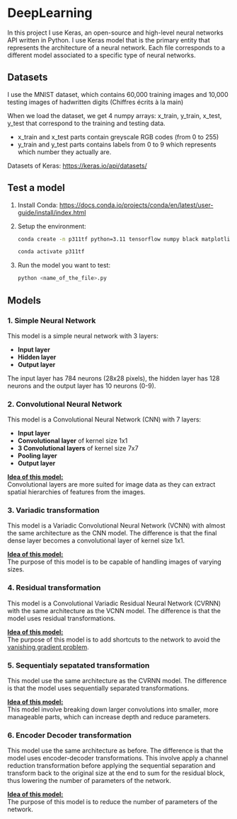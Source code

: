 # DeepLearning

In this project I use Keras, an open-source and high-level neural networks API written in Python. I use Keras model that is the primary entity that represents the architecture of a neural network. Each file corresponds to a different model 
associated to a specific type of neural networks.

## Datasets

I use the MNIST dataset, which contains 60,000 training images and 10,000 testing images of hadwritten digits (Chiffres écrits à la main)

When we load the dataset, we get 4 numpy arrays:
x_train, y_train, x_test, y_test that correspond to the training and testing data.

- x_train and x_test parts contain greyscale RGB codes (from 0 to 255) 
- y_train and y_test parts contains labels from 0 to 9 which represents which number they actually are.

Datasets of Keras: https://keras.io/api/datasets/

## Test a model

1. Install Conda: https://docs.conda.io/projects/conda/en/latest/user-guide/install/index.html

2. Setup the environment:
    ```bash
    conda create -n p311tf python=3.11 tensorflow numpy black matplotlib -c conda-forge

    conda activate p311tf
    ```

3. Run the model you want to test:
    ```bash
    python <name_of_the_file>.py
    ```

## Models

### 1. Simple Neural Network

This model is a simple neural network with 3 layers:
- **Input layer**
- **Hidden layer**
- **Output layer**

The input layer has 784 neurons (28x28 pixels), the hidden layer has 128 neurons and the output layer has 10 neurons (0-9).

### 2. Convolutional Neural Network

This model is a Convolutional Neural Network (CNN) with 7 layers:
- **Input layer**
- **Convolutional layer** of kernel size 1x1
- **3 Convolutional layers** of kernel size 7x7
- **Pooling layer**
- **Output layer**

**<u>Idea of this model:</u>**<br>
Convolutional layers are more suited for image data as they can extract spatial hierarchies of features from the images.

### 3. Variadic transformation

This model is a Variadic Convolutional Neural Network (VCNN) with almost the same architecture as the CNN model. The difference is that the final dense layer becomes a convolutional layer of kernel size 1x1.

**<u>Idea of this model:</u>**<br>
The purpose of this model is to be capable of handling images of varying sizes.

### 4. Residual transformation

This model is a Convolutional Variadic Residual Neural Network (CVRNN) with the same architecture as the VCNN model. The difference is that the model uses residual transformations. 

**<u>Idea of this model:</u>**<br>
The purpose of this model is to add shortcuts to the network to avoid the [vanishing gradient problem](https://en.wikipedia.org/wiki/Vanishing_gradient_problem).

### 5. Sequentialy sepatated transformation

This model use the same architecture as the CVRNN model. The difference is that the model uses sequentially separated transformations. 

**<u>Idea of this model:</u>**<br>
This model involve breaking down larger convolutions into smaller, more manageable parts, which can increase depth and reduce parameters.

### 6. Encoder Decoder transformation

This model use the same architecture as before. The difference is that the model uses encoder-decoder transformations. This involve apply a channel reduction transformation before applying the sequential separation and transform back to the original size at the end to sum for the residual block, thus lowering the number of parameters of the network.

**<u>Idea of this model:</u>**<br>
The purpose of this model is to reduce the number of parameters of the network.